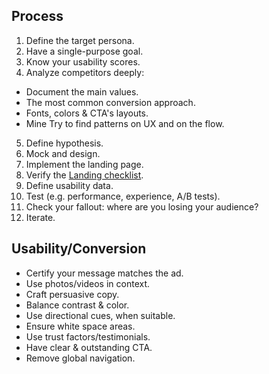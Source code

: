## Process
1. Define the target persona.
2. Have a single-purpose goal.
3. Know your usability scores.
4. Analyze competitors deeply:
  - Document the main values.
  - The most common conversion approach.
  - Fonts, colors & CTA's layouts.
  - Mine Try to find patterns on UX and on the flow.
5. Define hypothesis.
6. Mock and design.
7. Implement the landing page.
8. Verify the [Landing checklist](../checklists/landing_pages.md).
9. Define usability data.
10. Test (e.g. performance, experience, A/B tests).
11. Check your fallout: where are you losing your audience?
12. Iterate.

## Usability/Conversion
- Certify  your message matches the ad.
- Use photos/videos in context.
- Craft persuasive copy.
- Balance contrast & color.
- Use directional cues, when suitable.
- Ensure white space areas.
- Use trust factors/testimonials.
- Have clear & outstanding CTA.
- Remove global navigation.
